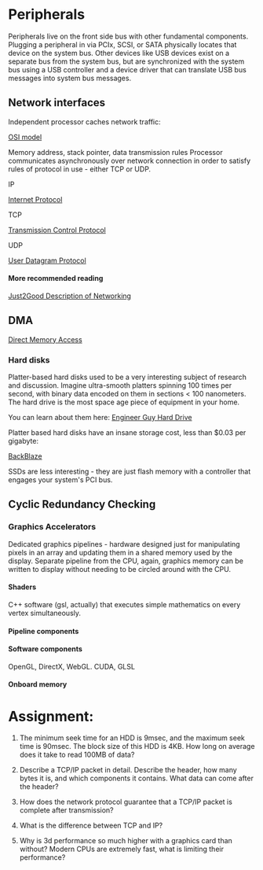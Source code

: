 # Peripherals

Peripherals live on the front side bus with other fundamental components. Plugging a peripheral in via PCIx, SCSI, or SATA physically locates that device on the system bus. Other devices like USB devices exist on a separate bus from the system bus, but are synchronized with the system bus using a USB controller and a device driver that can translate USB bus messages into system bus messages.

## Network interfaces

Independent processor caches network traffic:

[OSI model](https://en.wikipedia.org/wiki/OSI_model)

Memory address, stack pointer, data transmission rules
Processor communicates asynchronously over network connection in order to satisfy rules of protocol in use - either TCP or UDP.

IP

[Internet Protocol](https://en.wikipedia.org/wiki/Internet_Protocol)

TCP

[Transmission Control Protocol](https://en.wikipedia.org/wiki/Transmission_Control_Protocol)

UDP

[User Datagram Protocol](https://en.wikipedia.org/wiki/User_Datagram_Protocol)

#### More recommended reading

[Just2Good Description of Networking](http://www.just2good.co.uk/networking.php)

## DMA

[Direct Memory Access](https://en.wikipedia.org/wiki/Direct_memory_access)

### Hard disks

Platter-based hard disks used to be a very interesting subject of research and discussion. Imagine ultra-smooth platters spinning 100 times per second, with binary data encoded on them in sections < 100 nanometers. The hard drive is the most space age piece of equipment in your home.

You can learn about them here:
[Engineer Guy Hard Drive](https://en.wikipedia.org/wiki/File:Harddrive-engineerguy.ogv)

Platter based hard disks have an insane storage cost, less than $0.03 per gigabyte:

[BackBlaze](https://www.backblaze.com/blog/hard-drive-cost-per-gigabyte/)

SSDs are less interesting - they are just flash memory with a controller that engages your system's PCI bus.

## Cyclic Redundancy Checking

### Graphics Accelerators

Dedicated graphics pipelines - hardware designed just for manipulating pixels in an array and updating them in a shared memory used by the display. Separate pipeline from the CPU, again, graphics memory can be written to display without needing to be circled around with the CPU.

#### Shaders

C++ software (gsl, actually) that executes simple mathematics on every vertex simultaneously.

#### Pipeline components



#### Software components

OpenGL, DirectX, WebGL. CUDA, GLSL

#### Onboard memory


# Assignment:

1. The minimum seek time for an HDD is 9msec, and the maximum seek time is 90msec. The block size of this HDD is 4KB. How long on average does it take to read 100MB of data?

2. Describe a TCP/IP packet in detail. Describe the header, how many bytes it is, and which components it contains. What data can come after the header?

3. How does the network protocol guarantee that a TCP/IP packet is complete after transmission?

4. What is the difference between TCP and IP?

5. Why is 3d performance so much higher with a graphics card than without? Modern CPUs are extremely fast, what is limiting their performance?
